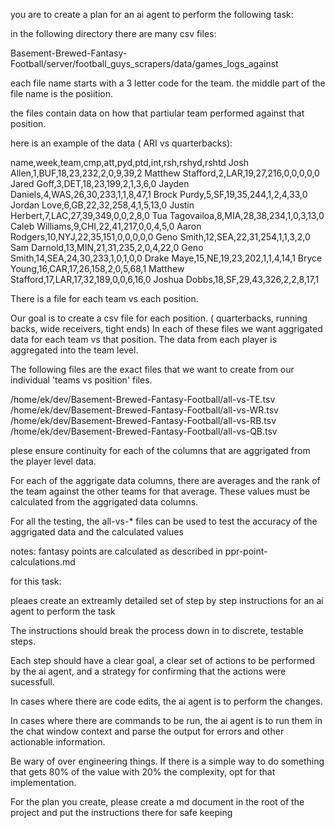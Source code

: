 you are to create a plan for an ai agent to perform the following task:



in the following directory there are many csv files:

Basement-Brewed-Fantasy-Football/server/football_guys_scrapers/data/games_logs_against

each file name starts with a 3 letter code for the team. the middle part of the file name is the posiition.

the files contain data on how that partiular team performed against that position.

here is an example of the data ( ARI vs quarterbacks):


name,week,team,cmp,att,pyd,ptd,int,rsh,rshyd,rshtd
Josh Allen,1,BUF,18,23,232,2,0,9,39,2
Matthew Stafford,2,LAR,19,27,216,0,0,0,0,0
Jared Goff,3,DET,18,23,199,2,1,3,6,0
Jayden Daniels,4,WAS,26,30,233,1,1,8,47,1
Brock Purdy,5,SF,19,35,244,1,2,4,33,0
Jordan Love,6,GB,22,32,258,4,1,5,13,0
Justin Herbert,7,LAC,27,39,349,0,0,2,8,0
Tua Tagovailoa,8,MIA,28,38,234,1,0,3,13,0
Caleb Williams,9,CHI,22,41,217,0,0,4,5,0
Aaron Rodgers,10,NYJ,22,35,151,0,0,0,0,0
Geno Smith,12,SEA,22,31,254,1,1,3,2,0
Sam Darnold,13,MIN,21,31,235,2,0,4,22,0
Geno Smith,14,SEA,24,30,233,1,0,1,0,0
Drake Maye,15,NE,19,23,202,1,1,4,14,1
Bryce Young,16,CAR,17,26,158,2,0,5,68,1
Matthew Stafford,17,LAR,17,32,189,0,0,6,16,0
Joshua Dobbs,18,SF,29,43,326,2,2,8,17,1


There is a file for each team vs each position.

Our goal is to create a csv file for each position. ( quarterbacks, running backs, wide receivers, tight ends)
In each of these files we want aggrigated data for each team vs that position. The data from each player is aggregated into the team level.


The following files are the exact files that we want to create from our individual 'teams vs position' files.

/home/ek/dev/Basement-Brewed-Fantasy-Football/all-vs-TE.tsv
/home/ek/dev/Basement-Brewed-Fantasy-Football/all-vs-WR.tsv
/home/ek/dev/Basement-Brewed-Fantasy-Football/all-vs-RB.tsv
/home/ek/dev/Basement-Brewed-Fantasy-Football/all-vs-QB.tsv

plese ensure continuity for each of the columns that are aggrigated from the player level data.


For each of the aggrigate data columns, there are averages and the rank of the team against the other teams for that average. These values must be calculated from the aggrigated data columns.   

For all the testing, the all-vs-* files can be used to test the accuracy of the aggrigated data and the calculated values


notes: fantasy points are calculated as described in ppr-point-calculations.md

for this task:

pleaes create an extreamly detailed set of step by step instructions for an ai agent to perform the task

The instructions should break the process down in to discrete, testable steps.

Each step should have a clear goal, a clear set of actions to be performed by the ai agent, and a strategy for confirming that the actions were sucessfull.

In cases where there are code edits, the ai agent is to perform the changes.

In cases where there are commands to be run, the ai agent is to run them in the chat window context and parse the output for errors and other actionable information.

Be wary of over engineering things. If there is a simple way to do something that gets 80% of the value with 20% the complexity, opt for that implementation.


For the plan you create, please create a md document in the root of the project and put the instructions there for safe keeping








